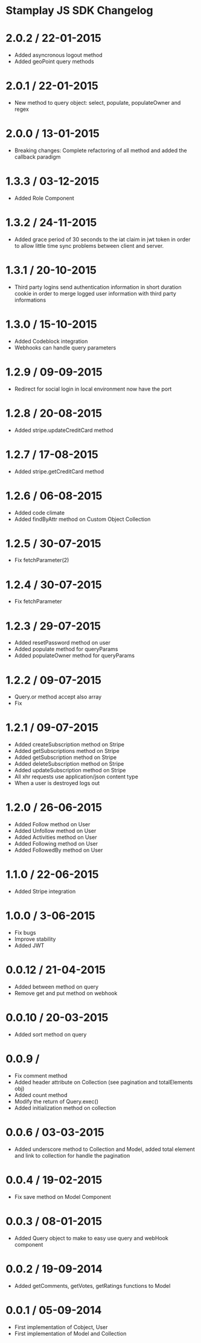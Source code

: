 # Stamplay JS SDK Changelog
2.0.2 / 22-01-2015
===================

* Added asyncronous logout method
* Added geoPoint query methods

2.0.1 / 22-01-2015
===================

* New method to query object: select, populate, populateOwner and regex

2.0.0 / 13-01-2015
===================

* Breaking changes: Complete refactoring of all method and added the callback paradigm

1.3.3 / 03-12-2015
===================

* Added Role Component

1.3.2 / 24-11-2015
===================

* Added grace period of 30 seconds to the iat claim in jwt token in order to allow little time sync problems between client and server.  

1.3.1 / 20-10-2015
===================

* Third party logins send authentication information in short duration cookie in order to merge logged user information with third party informations

1.3.0 / 15-10-2015
===================

* Added Codeblock integration
* Webhooks can handle query parameters

1.2.9 / 09-09-2015
===================

* Redirect for social login in local environment now have the port 

1.2.8 / 20-08-2015
===================

* Added stripe.updateCreditCard method 

1.2.7 / 17-08-2015
===================

* Added stripe.getCreditCard method 

1.2.6 / 06-08-2015
===================

* Added code climate
* Added findByAttr method on Custom Object Collection

1.2.5 / 30-07-2015
===================

* Fix fetchParameter(2)

1.2.4 / 30-07-2015
===================

* Fix fetchParameter

1.2.3  / 29-07-2015
===================

* Added resetPassword method on user
* Added populate method for queryParams
* Added populateOwner method for queryParams

1.2.2  / 09-07-2015
===================

* Query.or method accept also array
* Fix

1.2.1  / 09-07-2015
===================

* Added createSubscription method on Stripe
* Added getSubscriptions method on Stripe
* Added getSubscription method on Stripe
* Added deleteSubscription method on Stripe
* Added updateSubscription method on Stripe
* All xhr requests use application/json content type
* When a user is destroyed logs out 

1.2.0  / 26-06-2015
=================

* Added Follow method on User
* Added Unfollow method on User
* Added Activities method on User
* Added Following method on User
* Added FollowedBy method on User


1.1.0  / 22-06-2015
=================

* Added Stripe integration

1.0.0  / 3-06-2015
=================

* Fix bugs
* Improve stability
* Added JWT 

0.0.12  / 21-04-2015
=================

* Added between method on query
* Remove get and put method on webhook

0.0.10  / 20-03-2015
=================

* Added sort method on query

0.0.9 / 
=================

* Fix comment method
* Added header attribute on Collection (see pagination and totalElements obj)
* Added count method
* Modify the return of Query.exec() 
* Added initialization method on collection

0.0.6 / 03-03-2015 
==================

* Added underscore method to Collection and Model, added total element and link to collection for handle the pagination 

0.0.4 / 19-02-2015
==================

* Fix save method on Model Component

0.0.3 / 08-01-2015
==================

* Added Query object to make to easy use query and webHook component 

0.0.2 / 19-09-2014
==================

* Added getComments, getVotes, getRatings functions to Model

0.0.1 / 05-09-2014
==================

* First implementation of Cobject, User
* First implementation of Model and Collection
